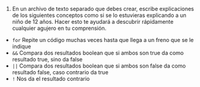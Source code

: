 1. En un archivo de texto separado que debes crear, escribe explicaciones de los siguientes conceptos como si se lo estuvieras explicando a un niño de 12 años. Hacer esto te ayudará a descubrir rápidamente cualquier agujero en tu comprensión.

* `for` Repite un código muchas veces hasta que llega a un freno que se le indique
* `&&` Compara dos resultados boolean que si ambos son true da como resultado true, sino da false
* `||` Compara dos resultados boolean que si ambos son false da como resultado false, caso contrario da true
* `!` Nos da el resultado contrario